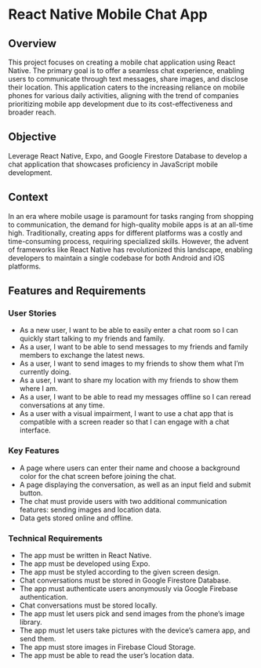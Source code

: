 # React Native Mobile Chat App

## Overview

This project focuses on creating a mobile chat application using React Native. The primary goal is to offer a seamless chat experience, enabling users to communicate through text messages, share images, and disclose their location. This application caters to the increasing reliance on mobile phones for various daily activities, aligning with the trend of companies prioritizing mobile app development due to its cost-effectiveness and broader reach.

## Objective

Leverage React Native, Expo, and Google Firestore Database to develop a chat application that showcases proficiency in JavaScript mobile development.

## Context

In an era where mobile usage is paramount for tasks ranging from shopping to communication, the demand for high-quality mobile apps is at an all-time high. Traditionally, creating apps for different platforms was a costly and time-consuming process, requiring specialized skills. However, the advent of frameworks like React Native has revolutionized this landscape, enabling developers to maintain a single codebase for both Android and iOS platforms.

## Features and Requirements

### User Stories

- As a new user, I want to be able to easily enter a chat room so I can quickly start talking to my friends and family.
- As a user, I want to be able to send messages to my friends and family members to exchange the latest news.
- As a user, I want to send images to my friends to show them what I’m currently doing.
- As a user, I want to share my location with my friends to show them where I am.
- As a user, I want to be able to read my messages offline so I can reread conversations at any time.
- As a user with a visual impairment, I want to use a chat app that is compatible with a screen reader so that I can engage with a chat interface.

### Key Features

- A page where users can enter their name and choose a background color for the chat screen before joining the chat.
- A page displaying the conversation, as well as an input field and submit button.
- The chat must provide users with two additional communication features: sending images and location data.
- Data gets stored online and offline.

### Technical Requirements


- The app must be written in React Native.
- The app must be developed using Expo.
- The app must be styled according to the given screen design.
- Chat conversations must be stored in Google Firestore Database.
- The app must authenticate users anonymously via Google Firebase authentication.
- Chat conversations must be stored locally.
- The app must let users pick and send images from the phone’s image library.
- The app must let users take pictures with the device’s camera app, and send them.
- The app must store images in Firebase Cloud Storage.
- The app must be able to read the user’s location data.

